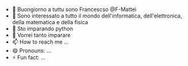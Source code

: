 - 👋 Buongiorno a tuttu sono Francescso @F-Mattei
- 👀 Sono interessato a tutto il mondo dell'informatica, dell'elettronica, della matematica e della fisica
- 🌱 Sto imparando python
- 💞️ Vorrei tanto imparare 
- 📫 How to reach me ...
- 😄 Pronouns: ...
- ⚡ Fun fact: ...

<!---
F-Mattei/F-Mattei is a ✨ special ✨ repository because its `README.md` (this file) appears on your GitHub profile.
You can click the Preview link to take a look at your changes.
--->
